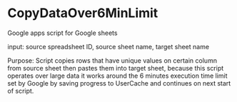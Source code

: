 # CopyDataOver6MinLimit
Google apps script for Google sheets

input: source spreadsheet ID, source sheet name, target sheet name

Purpose: Script copies rows that have unique values on certain column from source sheet
then pastes them into target sheet, 
because this script operates over large data 
it works around the 6 minutes execution time limit set by Google by saving progress to UserCache and continues on next start of script.

  
